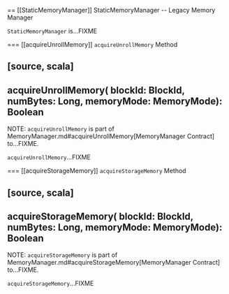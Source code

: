 == [[StaticMemoryManager]] StaticMemoryManager -- Legacy Memory Manager

`StaticMemoryManager` is...FIXME

=== [[acquireUnrollMemory]] `acquireUnrollMemory` Method

[source, scala]
----
acquireUnrollMemory(
  blockId: BlockId,
  numBytes: Long,
  memoryMode: MemoryMode): Boolean
----

NOTE: `acquireUnrollMemory` is part of MemoryManager.md#acquireUnrollMemory[MemoryManager Contract] to...FIXME.

`acquireUnrollMemory`...FIXME

=== [[acquireStorageMemory]] `acquireStorageMemory` Method

[source, scala]
----
acquireStorageMemory(
  blockId: BlockId,
  numBytes: Long,
  memoryMode: MemoryMode): Boolean
----

NOTE: `acquireStorageMemory` is part of MemoryManager.md#acquireStorageMemory[MemoryManager Contract] to...FIXME.

`acquireStorageMemory`...FIXME
